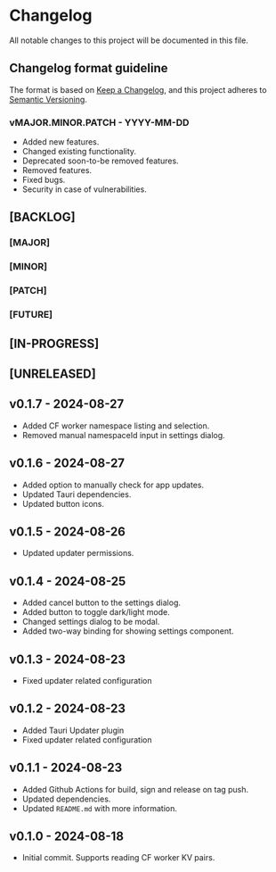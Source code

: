 # Changelog
All notable changes to this project will be documented in this file.

## Changelog format guideline
The format is based on [Keep a Changelog](https://keepachangelog.com/en/1.0.0/),
and this project adheres to [Semantic Versioning](https://semver.org/spec/v2.0.0.html).

### vMAJOR.MINOR.PATCH - YYYY-MM-DD

- Added new features.
- Changed existing functionality.
- Deprecated soon-to-be removed features.
- Removed features.
- Fixed bugs.
- Security in case of vulnerabilities.

## [BACKLOG]

### [MAJOR]

### [MINOR]

### [PATCH]

### [FUTURE]

## [IN-PROGRESS]

## [UNRELEASED]

## v0.1.7 - 2024-08-27
- Added CF worker namespace listing and selection.
- Removed manual namespaceId input in settings dialog.

## v0.1.6 - 2024-08-27
- Added option to manually check for app updates.
- Updated Tauri dependencies.
- Updated button icons.

## v0.1.5 - 2024-08-26
- Updated updater permissions.

## v0.1.4 - 2024-08-25
- Added cancel button to the settings dialog.
- Added button to toggle dark/light mode.
- Changed settings dialog to be modal.
- Added two-way binding for showing settings component.

## v0.1.3 - 2024-08-23
- Fixed updater related configuration

## v0.1.2 - 2024-08-23
- Added Tauri Updater plugin
- Fixed updater related configuration

## v0.1.1 - 2024-08-23
- Added Github Actions for build, sign and release on tag push.
- Updated dependencies.
- Updated `README.md` with more information.

## v0.1.0 - 2024-08-18
- Initial commit. Supports reading CF worker KV pairs.

